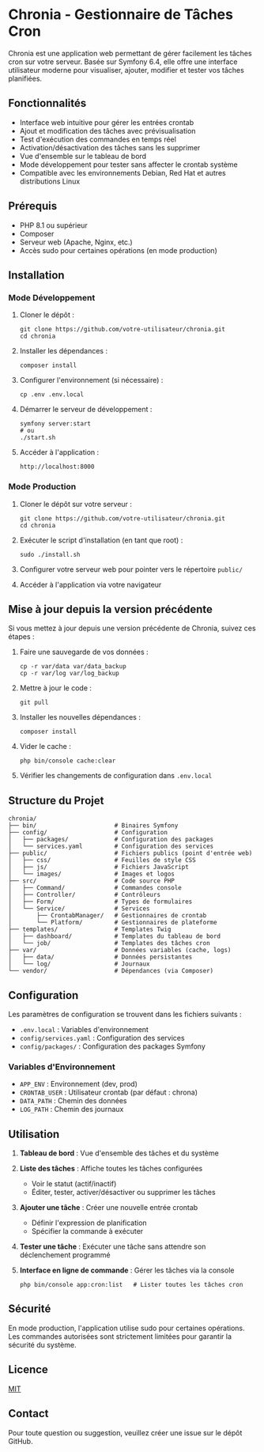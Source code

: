 # Chronia - Gestionnaire de Tâches Cron

Chronia est une application web permettant de gérer facilement les tâches cron sur votre serveur. Basée sur Symfony 6.4, elle offre une interface utilisateur moderne pour visualiser, ajouter, modifier et tester vos tâches planifiées.

## Fonctionnalités

- Interface web intuitive pour gérer les entrées crontab
- Ajout et modification des tâches avec prévisualisation
- Test d'exécution des commandes en temps réel
- Activation/désactivation des tâches sans les supprimer
- Vue d'ensemble sur le tableau de bord
- Mode développement pour tester sans affecter le crontab système
- Compatible avec les environnements Debian, Red Hat et autres distributions Linux

## Prérequis

- PHP 8.1 ou supérieur
- Composer
- Serveur web (Apache, Nginx, etc.)
- Accès sudo pour certaines opérations (en mode production)

## Installation

### Mode Développement

1. Cloner le dépôt :
   ```
   git clone https://github.com/votre-utilisateur/chronia.git
   cd chronia
   ```

2. Installer les dépendances :
   ```
   composer install
   ```

3. Configurer l'environnement (si nécessaire) :
   ```
   cp .env .env.local
   ```

4. Démarrer le serveur de développement :
   ```
   symfony server:start
   # ou
   ./start.sh
   ```

5. Accéder à l'application :
   ```
   http://localhost:8000
   ```

### Mode Production

1. Cloner le dépôt sur votre serveur :
   ```
   git clone https://github.com/votre-utilisateur/chronia.git
   cd chronia
   ```

2. Exécuter le script d'installation (en tant que root) :
   ```
   sudo ./install.sh
   ```

3. Configurer votre serveur web pour pointer vers le répertoire `public/`

4. Accéder à l'application via votre navigateur

## Mise à jour depuis la version précédente

Si vous mettez à jour depuis une version précédente de Chronia, suivez ces étapes :

1. Faire une sauvegarde de vos données :
   ```
   cp -r var/data var/data_backup
   cp -r var/log var/log_backup
   ```

2. Mettre à jour le code :
   ```
   git pull
   ```

3. Installer les nouvelles dépendances :
   ```
   composer install
   ```

4. Vider le cache :
   ```
   php bin/console cache:clear
   ```

5. Vérifier les changements de configuration dans `.env.local`

## Structure du Projet

```
chronia/
├── bin/                      # Binaires Symfony
├── config/                   # Configuration
│   ├── packages/             # Configuration des packages
│   └── services.yaml         # Configuration des services
├── public/                   # Fichiers publics (point d'entrée web)
│   ├── css/                  # Feuilles de style CSS
│   ├── js/                   # Fichiers JavaScript
│   └── images/               # Images et logos
├── src/                      # Code source PHP
│   ├── Command/              # Commandes console
│   ├── Controller/           # Contrôleurs
│   ├── Form/                 # Types de formulaires
│   └── Service/              # Services
│       ├── CrontabManager/   # Gestionnaires de crontab
│       └── Platform/         # Gestionnaires de plateforme
├── templates/                # Templates Twig
│   ├── dashboard/            # Templates du tableau de bord
│   └── job/                  # Templates des tâches cron
├── var/                      # Données variables (cache, logs)
│   ├── data/                 # Données persistantes
│   └── log/                  # Journaux
└── vendor/                   # Dépendances (via Composer)
```

## Configuration

Les paramètres de configuration se trouvent dans les fichiers suivants :

- `.env.local` : Variables d'environnement
- `config/services.yaml` : Configuration des services
- `config/packages/` : Configuration des packages Symfony

### Variables d'Environnement

- `APP_ENV` : Environnement (dev, prod)
- `CRONTAB_USER` : Utilisateur crontab (par défaut : chrona)
- `DATA_PATH` : Chemin des données
- `LOG_PATH` : Chemin des journaux

## Utilisation

1. **Tableau de bord** : Vue d'ensemble des tâches et du système

2. **Liste des tâches** : Affiche toutes les tâches configurées
   - Voir le statut (actif/inactif)
   - Éditer, tester, activer/désactiver ou supprimer les tâches

3. **Ajouter une tâche** : Créer une nouvelle entrée crontab
   - Définir l'expression de planification
   - Spécifier la commande à exécuter

4. **Tester une tâche** : Exécuter une tâche sans attendre son déclenchement programmé

5. **Interface en ligne de commande** : Gérer les tâches via la console
   ```
   php bin/console app:cron:list   # Lister toutes les tâches cron
   ```

## Sécurité

En mode production, l'application utilise sudo pour certaines opérations. Les commandes autorisées sont strictement limitées pour garantir la sécurité du système.

## Licence

[MIT](LICENSE)

## Contact

Pour toute question ou suggestion, veuillez créer une issue sur le dépôt GitHub.